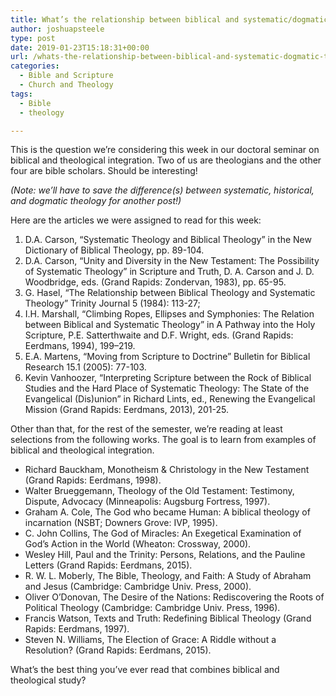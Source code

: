 ```yaml
---
title: What’s the relationship between biblical and systematic/dogmatic theology?
author: joshuapsteele
type: post
date: 2019-01-23T15:18:31+00:00
url: /whats-the-relationship-between-biblical-and-systematic-dogmatic-theology/
categories:
  - Bible and Scripture
  - Church and Theology
tags:
  - Bible
  - theology

---
```

This is the question we&#8217;re considering this week in our doctoral seminar on biblical and theological integration. Two of us are theologians and the other four are bible scholars. Should be interesting!

_(Note: we&#8217;ll have to save the difference(s) between systematic, historical, and dogmatic theology for another post!)_

Here are the articles we were assigned to read for this week:

  1. D.A. Carson, “Systematic Theology and Biblical Theology” in the New Dictionary of Biblical Theology, pp. 89-104. 
  2. D.A. Carson, “Unity and Diversity in the New Testament: The Possibility of Systematic Theology” in Scripture and Truth, D. A. Carson and J. D. Woodbridge, eds. (Grand Rapids: Zondervan, 1983), pp. 65-95.
  3. G. Hasel, “The Relationship between Biblical Theology and Systematic Theology” Trinity Journal 5 (1984): 113-27; 
  4. I.H. Marshall, “Climbing Ropes, Ellipses and Symphonies: The Relation between Biblical and Systematic Theology” in A Pathway into the Holy Scripture, P.E. Satterthwaite and D.F. Wright, eds. (Grand Rapids: Eerdmans, 1994), 199–219. 
  5. E.A. Martens, “Moving from Scripture to Doctrine&#8221; Bulletin for Biblical Research 15.1 (2005): 77-103.
  6. Kevin Vanhoozer, “Interpreting Scripture between the Rock of Biblical Studies and the Hard Place of Systematic Theology: The State of the Evangelical (Dis)union” in Richard Lints, ed., Renewing the Evangelical Mission (Grand Rapids: Eerdmans, 2013), 201-25.

Other than that, for the rest of the semester, we&#8217;re reading at least selections from the following works. The goal is to learn from examples of biblical and theological integration.

  * Richard Bauckham, Monotheism & Christology in the New Testament (Grand Rapids: Eerdmans, 1998).
  * Walter Brueggemann, Theology of the Old Testament: Testimony, Dispute, Advocacy (Minneapolis: Augsburg Fortress, 1997).
  * Graham A. Cole, The God who became Human: A biblical theology of incarnation (NSBT; Downers Grove: IVP, 1995).
  * C. John Collins, The God of Miracles: An Exegetical Examination of God’s Action in the World (Wheaton: Crossway, 2000).
  * Wesley Hill, Paul and the Trinity: Persons, Relations, and the Pauline Letters (Grand Rapids: Eerdmans, 2015).
  * R. W. L. Moberly, The Bible, Theology, and Faith: A Study of Abraham and Jesus (Cambridge: Cambridge Univ. Press, 2000).
  * Oliver O’Donovan, The Desire of the Nations: Rediscovering the Roots of Political Theology (Cambridge: Cambridge Univ. Press, 1996).
  * Francis Watson, Texts and Truth: Redefining Biblical Theology (Grand Rapids: Eerdmans, 1997).
  * Steven N. Williams, The Election of Grace: A Riddle without a Resolution? (Grand Rapids: Eerdmans, 2015).

What&#8217;s the best thing you&#8217;ve ever read that combines biblical and theological study?